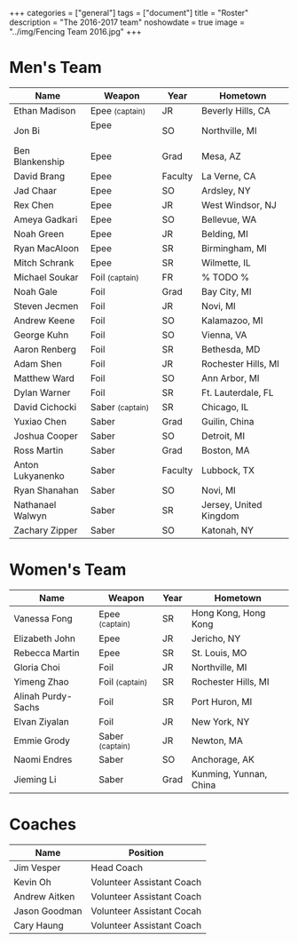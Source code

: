 +++
categories = ["general"]
tags = ["document"]
title = "Roster"
description = "The 2016-2017 team"
noshowdate = true
image = "../img/Fencing Team 2016.jpg"
+++

# Men's Team

| Name                   | Weapon                        | Year      | Hometown               |
|------------------------|-------------------------------|-----------|------------------------|
| Ethan Madison          | Epee  <small>(captain)</small>| JR        | Beverly Hills, CA      |
| Jon Bi                 | Epee                          | SO        | Northville, MI         |
| Ben Blankenship        | Epee                          | Grad      | Mesa, AZ               |
| David Brang            | Epee                          | Faculty   | La Verne, CA           |
| Jad Chaar              | Epee                          | SO        | Ardsley, NY            |
| Rex Chen               | Epee                          | JR        | West Windsor, NJ       |
| Ameya Gadkari          | Epee                          | SO        | Bellevue, WA           |
| Noah Green             | Epee                          | JR        | Belding, MI            |
| Ryan MacAloon          | Epee                          | SR        | Birmingham, MI         |             |
| Mitch Schrank          | Epee                          | SR        | Wilmette, IL           |
| Michael Soukar         | Foil  <small>(captain)</small>| FR        | % TODO %               |
| Noah Gale              | Foil                          | Grad      | Bay City, MI           |
| Steven Jecmen          | Foil                          | JR        | Novi, MI               |
| Andrew Keene           | Foil                          | SO        | Kalamazoo, MI          |
| George Kuhn            | Foil                          | SO        | Vienna, VA             |
| Aaron Renberg          | Foil                          | SR        | Bethesda, MD           |
| Adam Shen              | Foil                          | JR        | Rochester Hills, MI    |
| Matthew Ward           | Foil                          | SO        | Ann Arbor, MI          |
| Dylan Warner           | Foil                          | SR        | Ft. Lauterdale, FL     |
| David Cichocki         | Saber <small>(captain)</small>| SR        | Chicago, IL            |
| Yuxiao Chen            | Saber                         | Grad      | Guilin, China          |
| Joshua Cooper          | Saber                         | SO        | Detroit, MI            |
| Ross Martin            | Saber                         | Grad      | Boston, MA             |
| Anton Lukyanenko       | Saber                         | Faculty   | Lubbock, TX            |
| Ryan Shanahan          | Saber                         | SO        | Novi, MI               |
| Nathanael Walwyn       | Saber                         | SR        | Jersey, United Kingdom |
| Zachary Zipper         | Saber                         | SO        | Katonah, NY            |


# Women's Team

| Name                 | Weapon                        | Year      | Hometown               |
|----------------------|-------------------------------|-----------|------------------------|
| Vanessa Fong         | Epee  <small>(captain)</small>| SR        | Hong Kong, Hong Kong   |
| Elizabeth John       | Epee                          | JR        | Jericho, NY            |
| Rebecca Martin       | Epee                          | SR        | St. Louis, MO          |
| Gloria Choi          | Foil                          | JR        | Northville, MI         |
| Yimeng Zhao          | Foil  <small>(captain)</small>| SR        | Rochester Hills, MI    |
| Alinah Purdy-Sachs   | Foil                          | SR        | Port Huron, MI         |
| Elvan Ziyalan        | Foil                          | JR        | New York, NY           |
| Emmie Grody          | Saber <small>(captain)</small>| JR        | Newton, MA             |
| Naomi Endres         | Saber                         | SO        | Anchorage, AK          |
| Jieming Li           | Saber                         | Grad      | Kunming, Yunnan, China |


# Coaches
| Name             | Position                  |
|------------------|---------------------------|
| Jim Vesper       | Head Coach                |
| Kevin Oh         | Volunteer Assistant Coach |
| Andrew Aitken    | Volunteer Assistant Coach |
| Jason Goodman    | Volunteer Assistant Cocah |
| Cary Haung       | Volunteer Assistant Coach |
